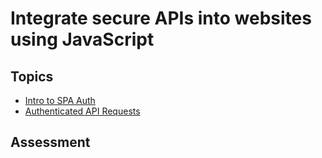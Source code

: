 # Integrate secure APIs into websites using JavaScript

## Topics

* [Intro to SPA Auth](spa-auth-intro)
* [Authenticated API Requests](spa-auth)

## Assessment

